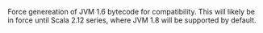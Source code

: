 Force genereation of JVM 1.6 bytecode for compatibility.  This will likely be in force until Scala 2.12 series,
where JVM 1.8 will be supported by default.